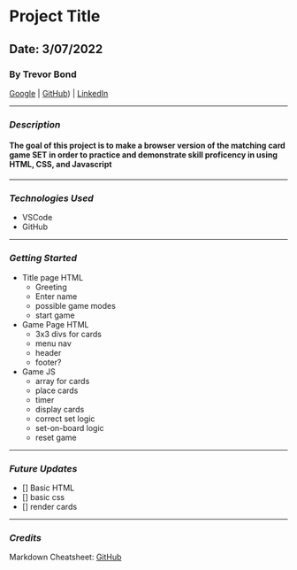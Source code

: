 # Project Title
## Date: 3/07/2022
### By Trevor Bond
[Google](http://www.google.com) | [GitHub](https://github.com/rarebit3)) | [LinkedIn](https://www.linkedin.com/in/trevor-bond-25843b229/)
***
### ***Description***
#### The goal of this project is to make a browser version of the matching card game SET in order to practice and demonstrate skill proficency in using HTML, CSS, and Javascript
***
### ***Technologies Used***
* VSCode
* GitHub
***
### ***Getting Started***
* Title page HTML
    * Greeting
    * Enter name
    * possible game modes
    * start game
* Game Page HTML
    * 3x3 divs for cards
    * menu nav
    * header
    * footer?
* Game JS
    * array for cards
    * place cards
    * timer
    * display cards
    * correct set logic
    * set-on-board logic
    * reset game
***


### ***Future Updates***
- [] Basic HTML
- [] basic css
- [] render cards

***
### ***Credits***


Markdown Cheatsheet: [GitHub]((http://www.GitHub.com))